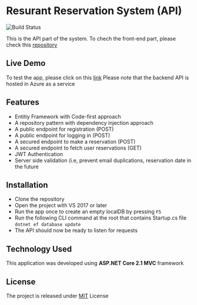 # Resurant Reservation System (API)
![Build Status](https://travis-ci.org/joemccann/dillinger.svg?branch=master)

This is the API part of the system. To chech the front-end part, please check this [repository](https://github.com/RamiB1234/resturant-front)

## Live Demo

To test the app, please click on this [link](https://ramib1234.github.io/my-reads/)
Please note that the backend API is hosted in Azure as a service

## Features

- Entitiy Framework with Code-first approach
- A repository pattern with dependency injection approach
- A public endpoint for registration (POST)
- A public endpoint for logging in (POST)
- A secured endpoint to make a reservation (POST)
- A secured endpoint to fetch user reservations (GET)
- JWT Authentication
- Server side validation (i.e, prevent email duplications, reservation date in the future

## Installation

* Clone the repository
* Open the project with VS 2017 or later
* Run the app once to create an empty localDB by pressing `F5`
* Run the following CLI command at the root that contains Startup.cs file `dotnet ef database update`
* The API should now be ready to listen for requests

## Technology Used

This application was developed using **ASP.NET Core 2.1 MVC** framework

## License
The project is released under [MIT](https://github.com/RamiB1234/ResturantAPI/blob/master/LICENSE) License


